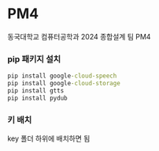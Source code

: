# PM4
동국대학교 컴퓨터공학과 2024 종합설계 팀 PM4

### pip 패키지 설치
```cmd
pip install google-cloud-speech
pip install google-cloud-storage
pip install gtts
pip install pydub
```

<!-- ### 파일 설치(mp3 -> wav)
1. res/ffmepg폴더를 C:\에 배치
2. 환경변수 -> 사용자 Path -> C:\ffmpeg\bin 추가
3. 버전 확인
```cmd
ffmpeg -version
``` -->

### 키 배치
key 폴더 하위에 배치하면 됨